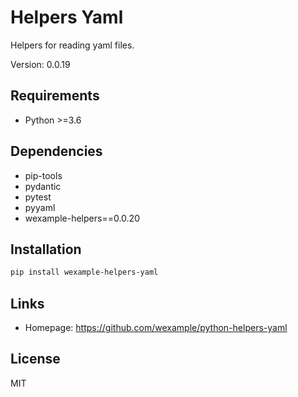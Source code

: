 # Helpers Yaml

Helpers for reading yaml files.

Version: 0.0.19

## Requirements

- Python >=3.6

## Dependencies

- pip-tools
- pydantic
- pytest
- pyyaml
- wexample-helpers==0.0.20

## Installation

```bash
pip install wexample-helpers-yaml
```

## Links

- Homepage: https://github.com/wexample/python-helpers-yaml

## License

MIT